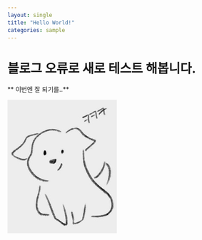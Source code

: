 ```yaml
---
layout: single
title: "Hello World!"
categories: sample
---
```


# 블로그 오류로 새로 테스트 해봅니다.

** 이번엔 잘 되기를..**





![dog](../images/2022-08-29-second/dog.jpg)

